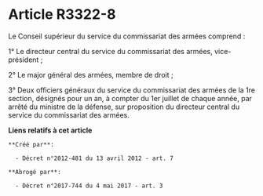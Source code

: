 # Article R3322-8

Le Conseil supérieur du service du commissariat des armées comprend :

1° Le directeur central du service du commissariat des armées, vice-président ;

2° Le major général des armées, membre de droit ;

3° Deux officiers généraux du service du commissariat des armées de la 1re section, désignés pour un an, à compter du 1er
juillet de chaque année, par arrêté du ministre de la défense, sur proposition du directeur central du service du
commissariat des armées.

**Liens relatifs à cet article**

	**Créé par**:

	  - Décret n°2012-481 du 13 avril 2012 - art. 7

	**Abrogé par**:

	  - Décret n°2017-744 du 4 mai 2017 - art. 3
